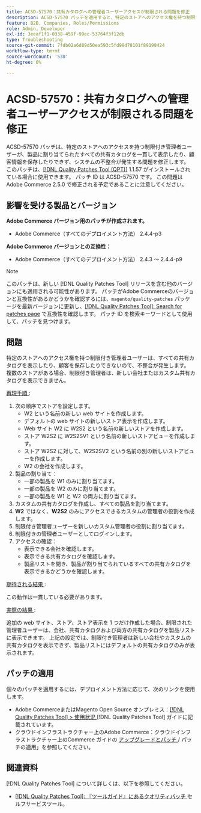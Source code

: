 ```yaml
---
title: ACSD-57570：共有カタログへの管理者ユーザーアクセスが制限される問題を修正
description: ACSD-57570 パッチを適用すると、特定のストアへのアクセス権を持つ制限付き管理者ユーザーが、製品に割り当てられたすべての共有カタログを一貫して表示したり、顧客情報を保存したりできず、システムの不整合が発生するAdobe Commerceの問題を修正できます。
feature: B2B, Companies, Roles/Permissions
role: Admin, Developer
exl-id: 3eeaf1f1-0338-459f-99ec-53764f3f12db
type: Troubleshooting
source-git-commit: 7fdb02a6d89d50ea593c5fd99d78101f89198424
workflow-type: tm+mt
source-wordcount: '538'
ht-degree: 0%

---
```


# ACSD-57570：共有カタログへの管理者ユーザーアクセスが制限される問題を修正

ACSD-57570 パッチは、特定のストアへのアクセスを持つ制限付き管理者ユーザーが、製品に割り当てられたすべての共有カタログを一貫して表示したり、顧客情報を保存したりできず、システムの不整合が発生する問題を修正します。 このパッチは、[[!DNL Quality Patches Tool (QPT)]](/help/tools/quality-patches-tool/quality-patches-tool-to-self-serve-quality-patches.md) 1.1.57 がインストールされている場合に使用できます。 パッチ ID は ACSD-57570 です。 この問題はAdobe Commerce 2.5.0 で修正される予定であることに注意してください。

## 影響を受ける製品とバージョン

**Adobe Commerce バージョン用のパッチが作成されます。**

* Adobe Commerce（すべてのデプロイメント方法） 2.4.4-p3

**Adobe Commerce バージョンとの互換性：**

* Adobe Commerce（すべてのデプロイメント方法） 2.4.3 ～ 2.4.4-p9

>[!NOTE]
>
>このパッチは、新しい [!DNL Quality Patches Tool] リリースを含む他のバージョンにも適用される可能性があります。 パッチがAdobe Commerceのバージョンと互換性があるかどうかを確認するには、`magento/quality-patches` パッケージを最新バージョンに更新し、[[!DNL Quality Patches Tool]: Search for patches page](https://experienceleague.adobe.com/tools/commerce-quality-patches/index.html) で互換性を確認します。 パッチ ID を検索キーワードとして使用して、パッチを見つけます。

## 問題

特定のストアへのアクセス権を持つ制限付き管理者ユーザーは、すべての共有カタログを表示したり、顧客を保存したりできないので、不整合が発生します。 複数のストアがある場合、制限付き管理者は、新しい会社またはカスタム共有カタログを表示できません。

<u> 再現手順 </u>:

1. 次の順序でストアを設定します。
   * W2 という名前の新しい web サイトを作成します。
   * デフォルトの web サイトの新しいストア表示を作成します。
   * Web サイト W2 に W2S2 という名前の新しいストアを作成します。
   * ストア W2S2 に W2S2SV1 という名前の新しいストアビューを作成します。
   * ストア W2S2 に対して、W2S2SV2 という名前の別の新しいストアビューを作成します。
   * W2 の会社を作成します。
1. 製品の割り当て：
   * 一部の製品を W1 のみに割り当てます。
   * 一部の製品を W2 のみに割り当てます。
   * 一部の製品を W1 と W2 の両方に割り当てます。
1. カスタムの共有カタログを作成し、すべての製品を割り当てます。
1. **W2** ではなく、**W2S2** のみにアクセスできるカスタムの管理者の役割を作成します。
1. 制限付き管理者ユーザーを新しいカスタム管理者の役割に割り当てます。
1. 制限付きの管理者ユーザーとしてログインします。
1. アクセスの確認：
   * 表示できる会社を確認します。
   * 表示できる共有カタログを確認します。
   * 製品リストを開き、製品が割り当てられているすべての共有カタログを表示できるかどうかを確認します。

<u> 期待される結果 </u>:

この動作は一貫している必要があります。

<u> 実際の結果 </u>:

追加の web サイト、ストア、ストア表示を 1 つだけ作成した場合、制限された管理者ユーザーは、会社、共有カタログおよび両方の共有カタログを製品リストに表示できます。 上記の設定では、制限付き管理者は新しい会社やカスタムの共有カタログを表示できず、製品リストにはデフォルトの共有カタログのみが表示されます。

## パッチの適用

個々のパッチを適用するには、デプロイメント方法に応じて、次のリンクを使用します。

* Adobe CommerceまたはMagento Open Source オンプレミス：[[!DNL Quality Patches Tool] > 使用状況 ](/help/tools/quality-patches-tool/usage.md) [!DNL Quality Patches Tool] ガイドに記載されています。
* クラウドインフラストラクチャー上のAdobe Commerce：クラウドインフラストラクチャー上のCommerce ガイドの [ アップグレードとパッチ ](https://experienceleague.adobe.com/docs/commerce-cloud-service/user-guide/develop/upgrade/apply-patches.html)/ パッチの適用」を参照してください。

## 関連資料

[!DNL Quality Patches Tool] について詳しくは、以下を参照してください。

* [[!DNL Quality Patches Tool]: 『ツールガイド』にあるクオリティパッチ ](/help/tools/quality-patches-tool/quality-patches-tool-to-self-serve-quality-patches.md) セルフサービスツール。
